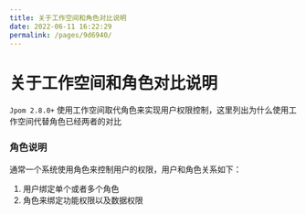 ```yaml
---
title: 关于工作空间和角色对比说明
date: 2022-06-11 16:22:29
permalink: /pages/9d6940/
---
```

# 关于工作空间和角色对比说明

`Jpom 2.8.0+` 使用工作空间取代角色来实现用户权限控制，这里列出为什么使用工作空间代替角色已经两者的对比

### 角色说明

通常一个系统使用角色来控制用户的权限，用户和角色关系如下：

1. 用户绑定单个或者多个角色
2. 角色来绑定功能权限以及数据权限
